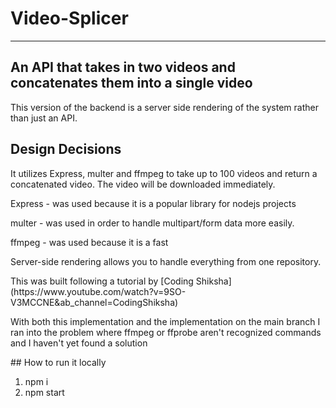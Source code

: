 # Video-Splicer
---
An API that takes in two videos and concatenates them into a single video
---
This version of the backend is a server side rendering of the system rather than just an API.

## Design Decisions

<p>It utilizes Express, multer and ffmpeg to take up to 100 videos and return a concatenated video. The video will be downloaded immediately.</p>

<p>Express - was used because it is a popular library for nodejs projects</p>

<p>multer - was used in order to handle multipart/form data more easily.</p>

<p>ffmpeg - was used because it is a fast</p>

<p>Server-side rendering allows you to handle everything from one repository.</p>

<p>This was built following a tutorial by [Coding Shiksha](https://www.youtube.com/watch?v=9SO-V3MCCNE&ab_channel=CodingShiksha)<p>

<p>With both this implementation and the implementation on the main branch I ran into the problem where ffmpeg or ffprobe aren't recognized commands and I haven't yet found a solution</p>
## How to run it locally

1. npm i
2. npm start

